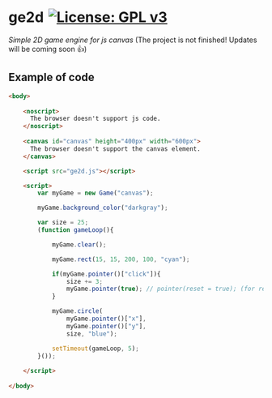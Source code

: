 # ge2d [![License: GPL v3](https://img.shields.io/badge/License-GPLv3-blue.svg)](https://www.gnu.org/licenses/gpl-3.0)

*Simple 2D game engine for js canvas*
(The project is not finished! Updates will be coming soon 👍)

## Example of code

```html
<body>
  
    <noscript>
      The browser doesn't support js code.
    </noscript>
  
    <canvas id="canvas" height="400px" width="600px">
      The browser doesn't support the canvas element.
    </canvas>

    <script src="ge2d.js"></script>

    <script>
        var myGame = new Game("canvas");

        myGame.background_color("darkgray");

        var size = 25;
        (function gameLoop(){

            myGame.clear();

            myGame.rect(15, 15, 200, 100, "cyan");

            if(myGame.pointer()["click"]){
                size += 3;
                myGame.pointer(true); // pointer(reset = true); (for reset click variable)
            }

            myGame.circle(
                myGame.pointer()["x"], 
                myGame.pointer()["y"], 
                size, "blue");

            setTimeout(gameLoop, 5);
        }());
        
    </script>
  
</body>
```
